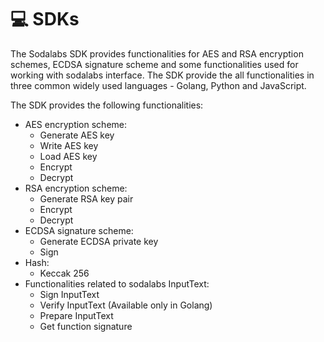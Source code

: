 # 💻 SDKs

The Sodalabs SDK provides functionalities for AES and RSA encryption schemes, ECDSA signature scheme and some functionalities used for working with sodalabs interface. The SDK provide the all functionalities in three common widely used languages - Golang, Python and JavaScript.

The SDK provides the following functionalities:

* AES encryption scheme:
  * Generate AES key
  * Write AES key
  * Load AES key
  * Encrypt
  * Decrypt
* RSA encryption scheme:
  * Generate RSA key pair
  * Encrypt
  * Decrypt
* ECDSA signature scheme:
  * Generate ECDSA private key
  * Sign
* Hash:
  * Keccak 256
* Functionalities related to sodalabs InputText:
  * Sign InputText
  * Verify InputText (Available only in Golang)
  * Prepare InputText
  * Get function signature
